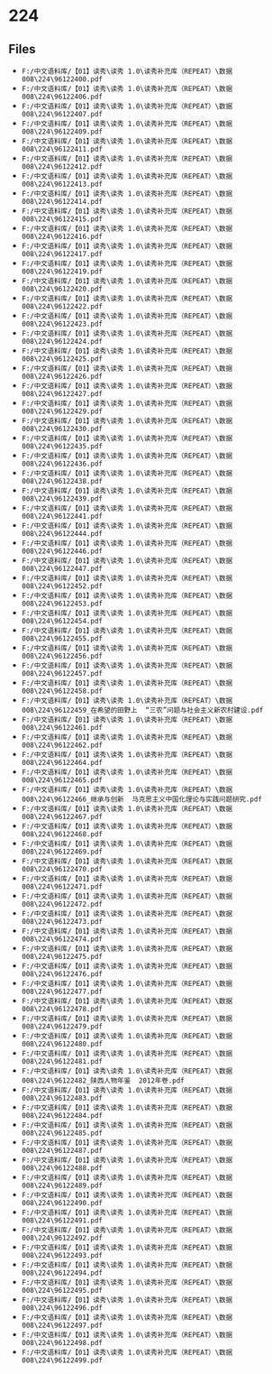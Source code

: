 # 224

## Files

- `F:/中文语料库/【01】读秀\读秀 1.0\读秀补充库（REPEAT）\数据008\224\96122400.pdf`
- `F:/中文语料库/【01】读秀\读秀 1.0\读秀补充库（REPEAT）\数据008\224\96122406.pdf`
- `F:/中文语料库/【01】读秀\读秀 1.0\读秀补充库（REPEAT）\数据008\224\96122407.pdf`
- `F:/中文语料库/【01】读秀\读秀 1.0\读秀补充库（REPEAT）\数据008\224\96122409.pdf`
- `F:/中文语料库/【01】读秀\读秀 1.0\读秀补充库（REPEAT）\数据008\224\96122411.pdf`
- `F:/中文语料库/【01】读秀\读秀 1.0\读秀补充库（REPEAT）\数据008\224\96122412.pdf`
- `F:/中文语料库/【01】读秀\读秀 1.0\读秀补充库（REPEAT）\数据008\224\96122413.pdf`
- `F:/中文语料库/【01】读秀\读秀 1.0\读秀补充库（REPEAT）\数据008\224\96122414.pdf`
- `F:/中文语料库/【01】读秀\读秀 1.0\读秀补充库（REPEAT）\数据008\224\96122415.pdf`
- `F:/中文语料库/【01】读秀\读秀 1.0\读秀补充库（REPEAT）\数据008\224\96122416.pdf`
- `F:/中文语料库/【01】读秀\读秀 1.0\读秀补充库（REPEAT）\数据008\224\96122417.pdf`
- `F:/中文语料库/【01】读秀\读秀 1.0\读秀补充库（REPEAT）\数据008\224\96122419.pdf`
- `F:/中文语料库/【01】读秀\读秀 1.0\读秀补充库（REPEAT）\数据008\224\96122420.pdf`
- `F:/中文语料库/【01】读秀\读秀 1.0\读秀补充库（REPEAT）\数据008\224\96122422.pdf`
- `F:/中文语料库/【01】读秀\读秀 1.0\读秀补充库（REPEAT）\数据008\224\96122423.pdf`
- `F:/中文语料库/【01】读秀\读秀 1.0\读秀补充库（REPEAT）\数据008\224\96122424.pdf`
- `F:/中文语料库/【01】读秀\读秀 1.0\读秀补充库（REPEAT）\数据008\224\96122425.pdf`
- `F:/中文语料库/【01】读秀\读秀 1.0\读秀补充库（REPEAT）\数据008\224\96122426.pdf`
- `F:/中文语料库/【01】读秀\读秀 1.0\读秀补充库（REPEAT）\数据008\224\96122427.pdf`
- `F:/中文语料库/【01】读秀\读秀 1.0\读秀补充库（REPEAT）\数据008\224\96122429.pdf`
- `F:/中文语料库/【01】读秀\读秀 1.0\读秀补充库（REPEAT）\数据008\224\96122430.pdf`
- `F:/中文语料库/【01】读秀\读秀 1.0\读秀补充库（REPEAT）\数据008\224\96122435.pdf`
- `F:/中文语料库/【01】读秀\读秀 1.0\读秀补充库（REPEAT）\数据008\224\96122436.pdf`
- `F:/中文语料库/【01】读秀\读秀 1.0\读秀补充库（REPEAT）\数据008\224\96122438.pdf`
- `F:/中文语料库/【01】读秀\读秀 1.0\读秀补充库（REPEAT）\数据008\224\96122439.pdf`
- `F:/中文语料库/【01】读秀\读秀 1.0\读秀补充库（REPEAT）\数据008\224\96122441.pdf`
- `F:/中文语料库/【01】读秀\读秀 1.0\读秀补充库（REPEAT）\数据008\224\96122444.pdf`
- `F:/中文语料库/【01】读秀\读秀 1.0\读秀补充库（REPEAT）\数据008\224\96122446.pdf`
- `F:/中文语料库/【01】读秀\读秀 1.0\读秀补充库（REPEAT）\数据008\224\96122447.pdf`
- `F:/中文语料库/【01】读秀\读秀 1.0\读秀补充库（REPEAT）\数据008\224\96122452.pdf`
- `F:/中文语料库/【01】读秀\读秀 1.0\读秀补充库（REPEAT）\数据008\224\96122453.pdf`
- `F:/中文语料库/【01】读秀\读秀 1.0\读秀补充库（REPEAT）\数据008\224\96122454.pdf`
- `F:/中文语料库/【01】读秀\读秀 1.0\读秀补充库（REPEAT）\数据008\224\96122455.pdf`
- `F:/中文语料库/【01】读秀\读秀 1.0\读秀补充库（REPEAT）\数据008\224\96122456.pdf`
- `F:/中文语料库/【01】读秀\读秀 1.0\读秀补充库（REPEAT）\数据008\224\96122457.pdf`
- `F:/中文语料库/【01】读秀\读秀 1.0\读秀补充库（REPEAT）\数据008\224\96122458.pdf`
- `F:/中文语料库/【01】读秀\读秀 1.0\读秀补充库（REPEAT）\数据008\224\96122459_在希望的田野上  “三农”问题与社会主义新农村建设.pdf`
- `F:/中文语料库/【01】读秀\读秀 1.0\读秀补充库（REPEAT）\数据008\224\96122461.pdf`
- `F:/中文语料库/【01】读秀\读秀 1.0\读秀补充库（REPEAT）\数据008\224\96122462.pdf`
- `F:/中文语料库/【01】读秀\读秀 1.0\读秀补充库（REPEAT）\数据008\224\96122464.pdf`
- `F:/中文语料库/【01】读秀\读秀 1.0\读秀补充库（REPEAT）\数据008\224\96122465.pdf`
- `F:/中文语料库/【01】读秀\读秀 1.0\读秀补充库（REPEAT）\数据008\224\96122466_继承与创新  马克思主义中国化理论与实践问题研究.pdf`
- `F:/中文语料库/【01】读秀\读秀 1.0\读秀补充库（REPEAT）\数据008\224\96122467.pdf`
- `F:/中文语料库/【01】读秀\读秀 1.0\读秀补充库（REPEAT）\数据008\224\96122468.pdf`
- `F:/中文语料库/【01】读秀\读秀 1.0\读秀补充库（REPEAT）\数据008\224\96122469.pdf`
- `F:/中文语料库/【01】读秀\读秀 1.0\读秀补充库（REPEAT）\数据008\224\96122470.pdf`
- `F:/中文语料库/【01】读秀\读秀 1.0\读秀补充库（REPEAT）\数据008\224\96122471.pdf`
- `F:/中文语料库/【01】读秀\读秀 1.0\读秀补充库（REPEAT）\数据008\224\96122472.pdf`
- `F:/中文语料库/【01】读秀\读秀 1.0\读秀补充库（REPEAT）\数据008\224\96122473.pdf`
- `F:/中文语料库/【01】读秀\读秀 1.0\读秀补充库（REPEAT）\数据008\224\96122474.pdf`
- `F:/中文语料库/【01】读秀\读秀 1.0\读秀补充库（REPEAT）\数据008\224\96122475.pdf`
- `F:/中文语料库/【01】读秀\读秀 1.0\读秀补充库（REPEAT）\数据008\224\96122476.pdf`
- `F:/中文语料库/【01】读秀\读秀 1.0\读秀补充库（REPEAT）\数据008\224\96122477.pdf`
- `F:/中文语料库/【01】读秀\读秀 1.0\读秀补充库（REPEAT）\数据008\224\96122478.pdf`
- `F:/中文语料库/【01】读秀\读秀 1.0\读秀补充库（REPEAT）\数据008\224\96122479.pdf`
- `F:/中文语料库/【01】读秀\读秀 1.0\读秀补充库（REPEAT）\数据008\224\96122480.pdf`
- `F:/中文语料库/【01】读秀\读秀 1.0\读秀补充库（REPEAT）\数据008\224\96122481.pdf`
- `F:/中文语料库/【01】读秀\读秀 1.0\读秀补充库（REPEAT）\数据008\224\96122482_陕西人物年鉴  2012年卷.pdf`
- `F:/中文语料库/【01】读秀\读秀 1.0\读秀补充库（REPEAT）\数据008\224\96122483.pdf`
- `F:/中文语料库/【01】读秀\读秀 1.0\读秀补充库（REPEAT）\数据008\224\96122484.pdf`
- `F:/中文语料库/【01】读秀\读秀 1.0\读秀补充库（REPEAT）\数据008\224\96122485.pdf`
- `F:/中文语料库/【01】读秀\读秀 1.0\读秀补充库（REPEAT）\数据008\224\96122487.pdf`
- `F:/中文语料库/【01】读秀\读秀 1.0\读秀补充库（REPEAT）\数据008\224\96122488.pdf`
- `F:/中文语料库/【01】读秀\读秀 1.0\读秀补充库（REPEAT）\数据008\224\96122489.pdf`
- `F:/中文语料库/【01】读秀\读秀 1.0\读秀补充库（REPEAT）\数据008\224\96122490.pdf`
- `F:/中文语料库/【01】读秀\读秀 1.0\读秀补充库（REPEAT）\数据008\224\96122491.pdf`
- `F:/中文语料库/【01】读秀\读秀 1.0\读秀补充库（REPEAT）\数据008\224\96122492.pdf`
- `F:/中文语料库/【01】读秀\读秀 1.0\读秀补充库（REPEAT）\数据008\224\96122493.pdf`
- `F:/中文语料库/【01】读秀\读秀 1.0\读秀补充库（REPEAT）\数据008\224\96122494.pdf`
- `F:/中文语料库/【01】读秀\读秀 1.0\读秀补充库（REPEAT）\数据008\224\96122495.pdf`
- `F:/中文语料库/【01】读秀\读秀 1.0\读秀补充库（REPEAT）\数据008\224\96122496.pdf`
- `F:/中文语料库/【01】读秀\读秀 1.0\读秀补充库（REPEAT）\数据008\224\96122497.pdf`
- `F:/中文语料库/【01】读秀\读秀 1.0\读秀补充库（REPEAT）\数据008\224\96122498.pdf`
- `F:/中文语料库/【01】读秀\读秀 1.0\读秀补充库（REPEAT）\数据008\224\96122499.pdf`
